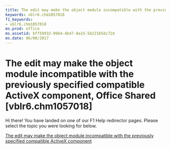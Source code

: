 ```yaml
---
title: The edit may make the object module incompatible with the previously specified compatible ActiveX component, Office Shared [vblr6.chm1057018]
keywords: vblr6.chm1057018
f1_keywords:
- vblr6.chm1057018
ms.prod: office
ms.assetid: bff59932-99b4-4b47-8a15-5b22165dc72d
ms.date: 06/08/2017
---
```



# The edit may make the object module incompatible with the previously specified compatible ActiveX component, Office Shared [vblr6.chm1057018]

Hi there! You have landed on one of our F1 Help redirector pages. Please select the topic you were looking for below.

[The edit may make the object module incompatible with the previously specified compatible ActiveX component](http://msdn.microsoft.com/library/3086d4cc-8896-e0c8-5c39-d033c2614164%28Office.15%29.aspx)

